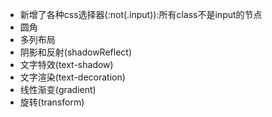 - 新增了各种css选择器(:not(.input)):所有class不是input的节点
- 圆角
- 多列布局
- 阴影和反射(shadowReflect)
- 文字特效(text-shadow)
- 文字渲染(text-decoration)
- 线性渐变(gradient)
- 旋转(transform)